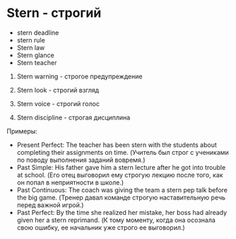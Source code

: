 # Stern - строгий

- stern deadline
- stern rule
- Stern law
- Stern glance
- Stern teacher

1. Stern warning - строгое предупреждение

2. Stern look - строгий взгляд

3. Stern voice - строгий голос

4. Stern discipline - строгая дисциплина

Примеры:

- Present Perfect: The teacher has been stern with the students about completing their assignments on time. (Учитель был строг с учениками по поводу выполнения заданий вовремя.)
- Past Simple: His father gave him a stern lecture after he got into trouble at school. (Его отец выговорил ему строгую лекцию после того, как он попал в неприятности в школе.)
- Past Continuous: The coach was giving the team a stern pep talk before the big game. (Тренер давал команде строгую наставительную речь перед важной игрой.)
- Past Perfect: By the time she realized her mistake, her boss had already given her a stern reprimand. (К тому моменту, когда она осознала свою ошибку, ее начальник уже строго ее выговорил.)
